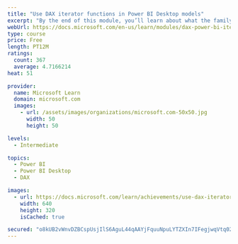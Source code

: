 ```yaml
---
title: "Use DAX iterator functions in Power BI Desktop models"
excerpt: "By the end of this module, you’ll learn about what the family of iterator functions can do and how to use them in your DAX calculations. Calculations will include custom summarizations, ranking, and concatenation."
webUrl: https://docs.microsoft.com/en-us/learn/modules/dax-power-bi-iterator-functions/
type: course
price: Free
length: PT12M
ratings:
  count: 367
  average: 4.7166214
heat: 51

provider:
  name: Microsoft Learn
  domain: microsoft.com
  images:
    - url: /assets/images/organizations/microsoft.com-50x50.jpg
      width: 50
      height: 50

levels:
  - Intermediate

topics:
  - Power BI
  - Power BI Desktop
  - DAX

images:
  - url: https://docs.microsoft.com/learn/achievements/use-dax-iterator-functions-power-bi-desktop-social.png
    width: 640
    height: 320
    isCached: true

secured: "o8kUB2vWnvDZBCspUsjIlS6AguL44qAAYjFquuNpuLYTZXIn7IFegjwqVtq02bSq4HfF9M/YxC2Hi0EDdkj8gFEBqO2flnfIusgFV8Z9Yb50fgDhFJVTJ5a86tsoxxG4c3+QRI3kgPdjb5IImqSbOl83DpYr59mMv/pj2wFH8RrRfDd+P2Vb0BBkAaby1hsWX3N1QegOLjWWIbSIlFlTj+60k8RL+MDK3esXSgAFIPXnW2EekMnbwG4ykl2IZcBgfKQkDOLJpGDsbRnooCTE6DlZqb7qqJo/7/JIvyfK9+l/HeXYngoYJTYOd9JyJCBAFs23gwKm3X03Puwbx5d4vReQC/usmuF9nC9f8sXcTl7fojgHVnOHYGugXTC/Tvm5vbg+BvlYQKt5SIinxA4GCpn7LB8Wn8ORYK3rzorXOSo=;6hZqhgvepdHBfOdF01hfsg=="
---
```


